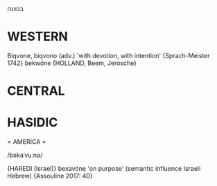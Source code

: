בכּוונה

WESTERN
========

Biqvone, biqvono (adv.) 'with devotion, with intention' {Sprach-Meister 1742}
bekwône {HOLLAND, Beem, Jerosche} 

CENTRAL
========

HASIDIC
=======
= AMERICA = 

/bəkaˈvuːnə/

{HAREDI (Israel)}
bexavóne 'on purpose' (semantic influence Israeli Hebrew) {Assouline 2017: 40}